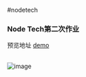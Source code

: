 #nodetech

### Node Tech第二次作业
预览地址 [demo](https://smilecris.github.io/NodeTech/0430work) <br><br>

![image](https://raw.githubusercontent.com/smileCris/NodeTech/master/0430work/img/demo.png)
